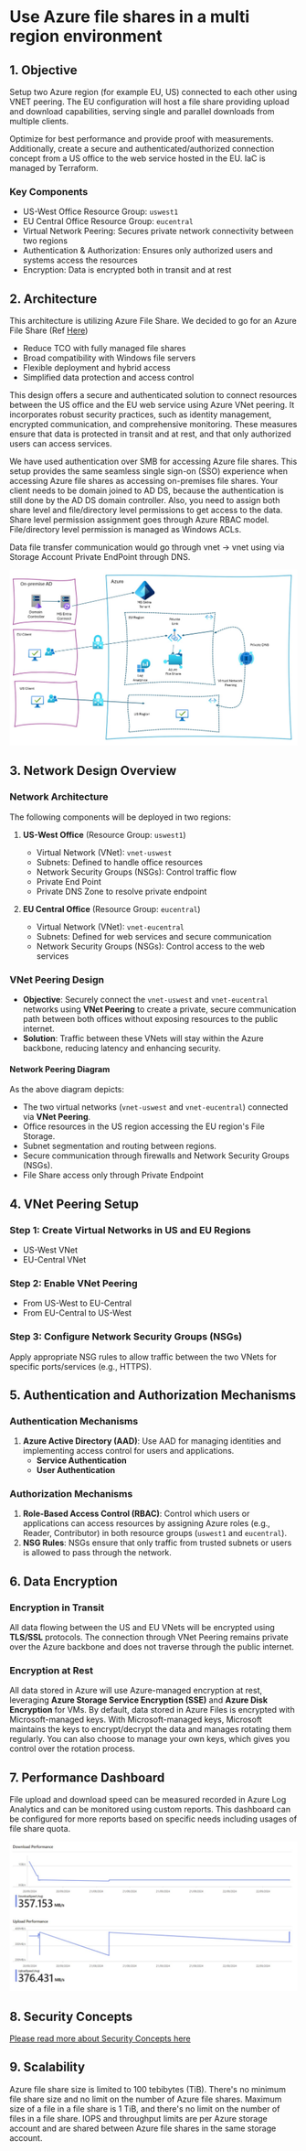 # Use Azure file shares in a multi region environment

## 1. Objective

Setup two Azure region (for example EU, US) connected to each other using VNET peering. The EU configuration will host a file share providing upload and download capabilities, serving single and parallel downloads from multiple clients. 

Optimize for best performance and provide proof with measurements. Additionally, create a secure and authenticated/authorized connection concept from a US office to the web service hosted in the EU. IaC is managed by Terraform.

### Key Components
- US-West Office Resource Group: `uswest1`
- EU Central Office Resource Group: `eucentral`
- Virtual Network Peering: Secures private network connectivity between two regions
- Authentication & Authorization: Ensures only authorized users and systems access the resources
- Encryption: Data is encrypted both in transit and at rest

## 2. Architecture

This architecture is utilizing Azure File Share.
We decided to go for an Azure File Share (Ref [Here](https://learn.microsoft.com/en-us/azure/storage/files/windows-server-to-azure-files))

 - Reduce TCO with fully managed file shares
 - Broad compatibility with Windows file servers
 - Flexible deployment and hybrid access
 - Simplified data protection and access control

This design offers a secure and authenticated solution to connect resources between the US office and the EU web service using Azure VNet peering. It incorporates robust security practices, such as identity management, encrypted communication, and comprehensive monitoring. These measures ensure that data is protected in transit and at rest, and that only authorized users can access services.

We have used authentication over SMB for accessing Azure file shares. This setup provides the same seamless single sign-on (SSO) experience when accessing Azure file shares as accessing on-premises file shares. Your client needs to be domain joined to AD DS, because the authentication is still done by the AD DS domain controller. Also, you need to assign both share level and file/directory level permissions to get access to the data. Share level permission assignment goes through Azure RBAC model. File/directory level permission is managed as Windows ACLs. 

Data file transfer communication would go through vnet -> vnet using via Storage Account Private EndPoint through DNS.

![Solution Design](./docs/images/solution_design.jpeg)

## 3. Network Design Overview

### Network Architecture

The following components will be deployed in two regions:
1. **US-West Office** (Resource Group: `uswest1`)
   - Virtual Network (VNet): `vnet-uswest`
   - Subnets: Defined to handle office resources
   - Network Security Groups (NSGs): Control traffic flow
   - Private End Point
   - Private DNS Zone to resolve private endpoint

2. **EU Central Office** (Resource Group: `eucentral`)

   - Virtual Network (VNet): `vnet-eucentral`
   - Subnets: Defined for web services and secure communication
   - Network Security Groups (NSGs): Control access to the web services

### VNet Peering Design

- **Objective**: Securely connect the `vnet-uswest` and `vnet-eucentral` networks using **VNet Peering** to create a private, secure communication path between both offices without exposing resources to the public internet.
- **Solution**: Traffic between these VNets will stay within the Azure backbone, reducing latency and enhancing security.

#### Network Peering Diagram

As the above diagram depicts:
- The two virtual networks (`vnet-uswest` and `vnet-eucentral`) connected via **VNet Peering**.
- Office resources in the US region accessing the EU region's File Storage.
- Subnet segmentation and routing between regions.
- Secure communication through firewalls and Network Security Groups (NSGs).
- File Share access only through Private Endpoint

## 4. VNet Peering Setup
### **Step 1: Create Virtual Networks in US and EU Regions**

- US-West VNet
- EU-Central VNet

### Step 2: Enable VNet Peering

- From US-West to EU-Central
- From EU-Central to US-West

### Step 3: Configure Network Security Groups (NSGs)

Apply appropriate NSG rules to allow traffic between the two VNets for specific ports/services (e.g., HTTPS).

## 5. Authentication and Authorization Mechanisms
### Authentication Mechanisms

1. **Azure Active Directory (AAD)**: Use AAD for managing identities and implementing access control for users and applications.
   - **Service Authentication**
   - **User Authentication**


### Authorization Mechanisms

1. **Role-Based Access Control (RBAC)**: Control which users or applications can access resources by assigning Azure roles (e.g., Reader, Contributor) in both resource groups (`uswest1` and `eucentral`).
2. **NSG Rules**: NSGs ensure that only traffic from trusted subnets or users is allowed to pass through the network.

## 6. Data Encryption

### Encryption in Transit

All data flowing between the US and EU VNets will be encrypted using **TLS/SSL** protocols. The connection through VNet Peering remains private over the Azure backbone and does not traverse through the public internet.

### Encryption at Rest
All data stored in Azure will use Azure-managed encryption at rest, leveraging **Azure Storage Service Encryption (SSE)** and **Azure Disk Encryption** for VMs. By default, data stored in Azure Files is encrypted with Microsoft-managed keys. With Microsoft-managed keys, Microsoft maintains the keys to encrypt/decrypt the data and manages rotating them regularly. You can also choose to manage your own keys, which gives you control over the rotation process.

## 7. Performance Dashboard

File upload and download speed can be measured recorded in Azure Log Analytics and can be monitored using custom reports.
This dashboard can be configured for more reports based on specific needs including usages of file share quota.

![Performance Dashboard](./docs/images/performance_dashboard.jpeg)

## 8. Security Concepts

[Please read more about Security Concepts here](./Security.md)


## 9. Scalability

Azure file share size is limited to 100 tebibytes (TiB). There's no minimum file share size and no limit on the number of Azure file shares.
Maximum size of a file in a file share is 1 TiB, and there's no limit on the number of files in a file share.
IOPS and throughput limits are per Azure storage account and are shared between Azure file shares in the same storage account.